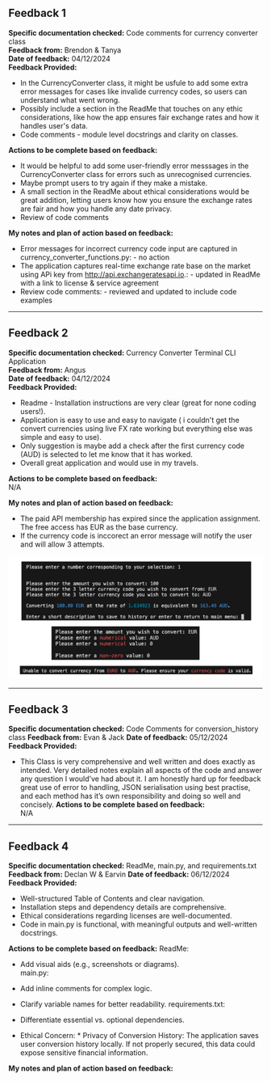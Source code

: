 ## Feedback 1

**Specific documentation checked:** Code comments for currency converter class    
**Feedback from:** Brendon & Tanya      
**Date of feedback:** 04/12/2024     
**Feedback Provided:**     
- In the CurrencyConverter class, it might be usfule to add some extra error messages for cases like invalide currency codes, so users can understand what went wrong.  
- Possibly include a section in the ReadMe that touches on any ethic considerations, like how the app ensures fair exchange rates and how it handles user's data.  
- Code comments - module level docstrings and clarity on classes.

**Actions to be complete based on feedback:**    
- It would be helpful to add some user-friendly error messsages in the CurrencyConverter class for errors such as unrecognised currencies. 
- Maybe prompt users to try again if they make a mistake.  
- A small section in the ReadMe about ethical considerations would be great addition, letting users know how you ensure the exchange rates are fair and how you handle any date privacy.  
- Review of code comments

**My notes and plan of action based on feedback:**  
- Error messages for incorrect currency code input are captured in currency_converter_functions.py: - no action  
- The application captures real-time exchange rate base on the market using APi key from http://api.exchangeratesapi.io.: - updated in ReadMe with a link to license & service agreement   
- Review code comments: - reviewed and updated to include code examples   

---

## Feedback 2  

**Specific documentation checked:** Currency Converter Terminal CLI Application    
**Feedback from:** Angus   
**Date of feedback:** 04/12/2024     
**Feedback Provided:**     
- Readme - Installation instructions are very clear (great for none coding users!).    
- Application is easy to use and easy to navigate ( i couldn't get the convert currencies using live FX rate working but everything else was simple and easy to use).    
- Only suggestion is maybe add a check after the first currency code (AUD) is selected to let me know that it has worked.    
- Overall great application and would use in my travels.    

**Actions to be complete based on feedback:**    
N/A

**My notes and plan of action based on feedback:**  
- The paid API membership has expired since the application assignment. The free access has EUR as the base currency.  
- If the currency code is inccorect an error message will notify the user and will allow 3 attempts.  

![screenshot for currency code error](../screenshots/convert_using_live_rate_w_error.png)

---

## Feedback 3

**Specific documentation checked:** Code Comments for conversion_history class
**Feedback from:** Evan & Jack 
**Date of feedback:** 05/12/2024
**Feedback Provided:** 
- This Class is very comprehensive and well written and does exactly as intended. Very detailed notes explain all aspects of the code and answer any question I would’ve had about it. I am honestly hard up for feedback great use of error to handling, JSON serialisation using best practise, and each method has it’s own responsibility and doing so well and concisely.
**Actions to be complete based on feedback:**  
N/A

--- 
## Feedback 4

**Specific documentation checked:** ReadMe, main.py, and requirements.txt
**Feedback from:** Declan W & Earvin 
**Date of feedback:** 06/12/2024
**Feedback Provided:** 
- Well-structured Table of Contents and clear navigation.
- Installation steps and dependency details are comprehensive.
- Ethical considerations regarding licenses are well-documented.
- Code in main.py is functional, with meaningful outputs and well-written docstrings.

**Actions to be complete based on feedback:**
ReadMe:  
- Add visual aids (e.g., screenshots or diagrams).  
main.py:  
- Add inline comments for complex logic.  
- Clarify variable names for better readability.
requirements.txt:
- Differentiate essential vs. optional dependencies.

- Ethical Concern: * Privacy of Conversion History: The application saves user conversion history locally. If not properly secured, this data could expose sensitive financial information.

**My notes and plan of action based on feedback:**    
